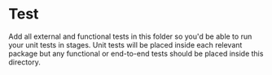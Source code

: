 # Test
Add all external and functional tests in this folder so you'd be able to run your unit tests in stages. Unit tests will be placed inside each relevant package but any functional or end-to-end tests should be placed inside this directory.